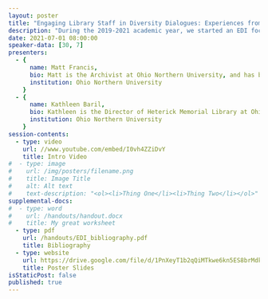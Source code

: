 ```yaml
---
layout: poster
title: "Engaging Library Staff in Diversity Dialogues: Experiences from a Small PWI Institution"
description: "During the 2019-2021 academic year, we started an EDI focused reading and discussion program for all library employees at our small, predominately white institution. The program was intended to raise awareness about issues related to EDI, provide a safe space for staff to have challenging discussions, and to identify practical steps that library employees could undertake in order to support the University’s commitment to non-discrimination and diversity. In support of these goals we selected readings on a variety of topics related to diversity, made use of multiple discussion models, and designed our year-end staff retreat to serve as a culmination for our first year of discussions."
date: 2021-07-01 08:00:00
speaker-data: [30, 7]
presenters:
  - {
      name: Matt Francis,
      bio: Matt is the Archivist at Ohio Northern University, and has been a practicing archivist since 2008. He has a M.A. in public history from Wright State University and a B.A. in history from Bluffton University.,
      institution: Ohio Northern University
    }
  - {
      name: Kathleen Baril,
      bio: Kathleen is the Director of Heterick Memorial Library at Ohio Northern University. She has a M.A. in Library Information Science from University of Iowa, a M.A. in Elementary Education from Teachers College, Columbia University and a B.A. in English/French from Grinnell College.,
      institution: Ohio Northern University
    }
session-contents:
  - type: video
    url: //www.youtube.com/embed/I0vh4ZZiDvY
    title: Intro Video
#  - type: image
#    url: /img/posters/filename.png
#    title: Image Title
#    alt: Alt text
#    text-description: "<ol><li>Thing One</li><li>Thing Two</li></ol>"
supplemental-docs:
#  - type: word
#    url: /handouts/handout.docx
#    title: My great worksheet
  - type: pdf
    url: /handouts/EDI_bibliography.pdf
    title: Bibliography
  - type: website
    url: https://drive.google.com/file/d/1PnXeyT1b2qQiMTkwe6kn5ES8brMdkT_K/view
    title: Poster Slides
isStaticPost: false
published: true
---
```

